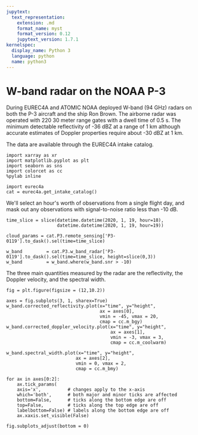 ```yaml
---
jupytext:
  text_representation:
    extension: .md
    format_name: myst
    format_version: 0.12
    jupytext_version: 1.7.1
kernelspec:
  display_name: Python 3
  language: python
  name: python3
---
```


# W-band radar on the NOAA P-3

 During EUREC4A and ATOMIC NOAA deployed W-band (94 GHz) radars on both the P-3 aircraft
 and the ship Ron Brown. The airborne radar was operated with 220 30 meter range gates
 with a dwell time of 0.5 s. The minimum detectable reflectivity of -36 dBZ at a range of
 1 km although accurate estimates of Doppler properties require about -30 dBZ at 1 km.

The data are available through the EUREC4A intake catalog.

```{code-cell} ipython3
import xarray as xr
import matplotlib.pyplot as plt
import seaborn as sns
import colorcet as cc
%pylab inline

import eurec4a
cat = eurec4a.get_intake_catalog()
```
We'll select an hour's worth of observations from a single flight day, and mask
out any observations with signal-to-noise ratio less than -10 dB.

```{code-cell} ipython3
time_slice = slice(datetime.datetime(2020, 1, 19, hour=18),
                   datetime.datetime(2020, 1, 19, hour=19))

cloud_params = cat.P3.remote_sensing['P3-0119'].to_dask().sel(time=time_slice)

w_band         = cat.P3.w_band_radar['P3-0119'].to_dask().sel(time=time_slice, height=slice(0,3))
w_band         = w_band.where(w_band.snr > -10)
```
The three main quantities measured by the radar are the reflectivity, the Doppler
velocity, and the spectral width.

```{code-cell} ipython3
fig = plt.figure(figsize = (12,10.2))

axes = fig.subplots(3, 1, sharex=True)
w_band.corrected_reflectivity.plot(x="time", y="height",
                                   ax = axes[0],
                                   vmin = -45, vmax = 20,
                                   cmap = cc.m_bgy)
w_band.corrected_doppler_velocity.plot(x="time", y="height",
                                       ax = axes[1],
                                       vmin = -3, vmax = 3,
                                       cmap = cc.m_coolwarm)

w_band.spectral_width.plot(x="time", y="height",
                          ax = axes[2],
                          vmin = 0, vmax = 2,
                          cmap = cc.m_bmy)

for ax in axes[0:2]:
    ax.tick_params(
    axis='x',          # changes apply to the x-axis
    which='both',      # both major and minor ticks are affected
    bottom=False,      # ticks along the bottom edge are off
    top=False,         # ticks along the top edge are off
    labelbottom=False) # labels along the bottom edge are off
    ax.xaxis.set_visible(False)

fig.subplots_adjust(bottom = 0)

```
